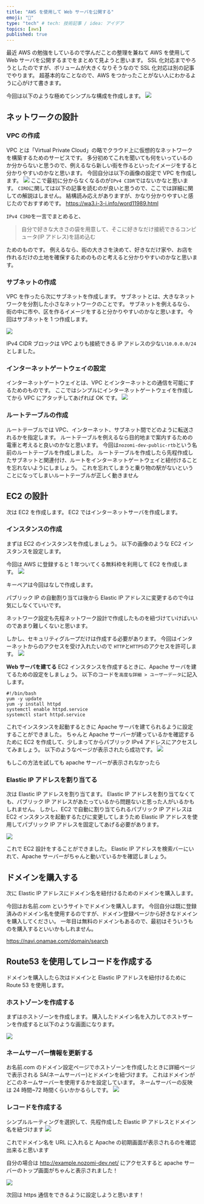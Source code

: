 ```yaml
---
title: "AWS を使用して Web サーバを公開する"
emoji: "🤖"
type: "tech" # tech: 技術記事 / idea: アイデア
topics: [aws]
published: true
---
```


最近 AWS の勉強をしているので学んだことの整理を兼ねて AWS を使用して Web サーバを公開するまでをまとめて見ようと思います。
SSL 化対応までやろうとしたのですが、ボリュームが大きくなりそうなので SSL 化対応は別の記事でやります。
超基本的なことなので、AWS をつかったことがない人にわかるように心がけて書きます。

今回は以下のような極めてシンプルな構成を作成します。
![](https://storage.googleapis.com/zenn-user-upload/bb4cf8682c36-20230214.png)

## ネットワークの設計

### VPC の作成

VPC とは「Virtual Private Cloud」の略でクラウド上に仮想的なネットワークを構築するためのサービスです。
多分初めてこれを聞いても何をいっているのか分からないと思うので、例えるなら新しい街を作るといったイメージをすると分かりやすいのかなと思います。
今回自分は以下の画像の設定で VPC を作成します。
![](https://storage.googleapis.com/zenn-user-upload/f4998e7881e9-20230224.png)
ここで最初に分からなくなるのが`IPv4 CIDR`ではないかなと思います。
`CIRD`に関しては以下の記事を読むのが良いと思うので、ここでは詳細に関しての解説はしません。
結構読み応えがありますが、かなり分かりやすいと感じたのでおすすめです。
https://wa3.i-3-i.info/word11989.html

`IPv4 CIRD`を一言でまとめると、

> 自分で好きな大きさの袋を用意して、そこに好きなだけ接続できるコンピュータ(IP アドレス)を詰め込む

ためのものです。
例えるなら、街の大きさを決めて、好きなだけ家や、お店を作れるだけの土地を確保するためのものと考えると分かりやすいのかなと思います。

### サブネットの作成

VPC を作ったら次にサブネットを作成します。
サブネットとは、大きなネットワークを分割した小さなネットワークのことです。
サブネットを例えるなら、街の中に市や、区を作るイメージをすると分かりやすいのかなと思います。
今回はサブネットを 1 つ作成します。

![](https://storage.googleapis.com/zenn-user-upload/e4daad7b5691-20230216.png)

IPv4 CIDR ブロックは VPC よりも接続できる IP アドレスの少ない`10.0.0.0/24`としました。

### インターネットゲートウェイの設定

インターネットゲートウェイとは、VPC とインターネットとの通信を可能にするためのものです。
ここではシンプルにインターネットゲートウェイを作成してから VPC にアタッチしてあげれば OK です。
![](https://storage.googleapis.com/zenn-user-upload/7811feba6e09-20230216.png)

### ルートテーブルの作成

ルートテーブルでは VPC、インターネット、サブネット間でどのように転送されるかを指定します。
ルートテーブルを例えるなら目的地まで案内するための電車と考えると良いのかなと思います。
今回は`nozomi-dev-public-rtb`という名前のルートテーブルを作成しました。
ルートテーブルを作成したら先程作成したサブネットと関連付け、ルートをインターネットゲートウェイと紐付けることを忘れないようにしましょう。
これを忘れてしまうと乗り物の駅がないということになってしまいルートテーブルが正しく動きません

## EC2 の設計

次は EC2 を作成します。
EC2 ではインターネットサーバを作成します。

### インスタンスの作成

まずは EC2 のインスタンスを作成しましょう。
以下の画像のような EC2 インスタンスを設定します。

今回は AWS に登録すると 1 年ついてくる無料枠を利用して EC2 を作成します。
![](https://storage.googleapis.com/zenn-user-upload/529ec7ed8420-20230216.png)

キーペアは今回はなしで作成します。

パブリック IP の自動割り当ては後から Elastic IP アドレスに変更するので今は気にしなくていいです。

ネットワーク設定も先程ネットワーク設計で作成したものを紐づけていけばいいのであまり難しくないと思います。

しかし、セキュリティグループだけは作成する必要があります。
今回はインターネットからのアクセスを受け入れたいので `HTTP`と`HTTPS`のアクセスを許可します。
![](https://storage.googleapis.com/zenn-user-upload/10370dadea58-20230216.png)

**Web サーバを建てる**
EC2 インスタンスを作成するときに、Apache サーバを建てるための設定をしましょう。
以下のコードを`高度な詳細 > ユーザーデータ`に記入します。

```
#!/bin/bash
yum -y update
yum -y install httpd
systemctl enable httpd.service
systemctl start httpd.service
```

これでインスタンスを起動するときに Apache サーバを建てられるように設定することができました。
ちゃんと Apache サーバーが建っているかを確認するために EC2 を作成して、少しまってからパブリック IPv4 アドレスにアクセスしてみましょう。
以下のようなページが表示されたら成功です。
![](https://storage.googleapis.com/zenn-user-upload/4b053eddf7f6-20230221.png)

もしこの方法を試しても apache サーバーが表示されなかったら

### Elastic IP アドレスを割り当てる

次は Elastic IP アドレスを割り当てます。
Elastic IP アドレスを割り当てなくても、パブリック IP アドレスがあたっているから問題ないと思った人がいるかもしれません。
しかし、EC2 で自動に割り当てられるパブリック IP アドレスは EC2 インスタンスを起動するたびに変更してしまうため Elastic IP アドレスを使用してパブリック IP アドレスを固定してあげる必要があります。

![](https://storage.googleapis.com/zenn-user-upload/1c8ee5f71179-20230221.png)

これで EC2 設計をすることができました。
Elastic IP アドレスを検索バーにいれて、Apache サーバーがちゃんと動いているかを確認しましょう。

## ドメインを購入する

次に Elastic IP アドレスにドメイン名を紐付けるためのドメインを購入します。

<!-- 無料ドメインサイトでも良いかも -->

今回はお名前.com というサイトでドメインを購入します。
今回自分は既に登録済みのドメイン名を使用するのですが、ドメイン登録ページから好きなドメインを購入してください。
一年目は無料のドメインもあるので、最初はそういうものを購入するといいかもしれません。

https://navi.onamae.com/domain/search

## Route53 を使用してレコードを作成する

ドメインを購入したら次はドメインと Elastic IP アドレスを紐付けるために Route 53 を使用します。

### ホストゾーンを作成する

まずはホストゾーンを作成します。
購入したドメイン名を入力してホストザーンを作成すると以下のような画面になります。

![](https://storage.googleapis.com/zenn-user-upload/257ce42ca856-20230221.png)

### ネームサーバー情報を更新する

お名前.com のドメイン設定ページでホストゾーンを作成したときに詳細ページで表示される SA(ネームサーバー)とドメインを紐づけます。
これはドメインがどこのネームサーバーを使用するかを設定しています。
ネームサーバーの反映は 24 時間~72 時間くらいかかるらしです。
![](https://storage.googleapis.com/zenn-user-upload/a8c80efab8d8-20230221.png)

### レコードを作成する

シンプルルーティングを選択して、先程作成した Elastic IP アドレスとドメイン名を紐づけます
![](https://storage.googleapis.com/zenn-user-upload/d6d223c31061-20230221.png)

これでドメイン名を URL に入れると Apache の初期画面が表示されるのを確認出来ると思います

自分の場合は http://example.nozomi-dev.net/ にアクセスすると apache サーバーのトップ画面がちゃんと表示されました！

![](https://storage.googleapis.com/zenn-user-upload/4b053eddf7f6-20230221.png)

次回は https 通信をできるように設定しようと思います！
